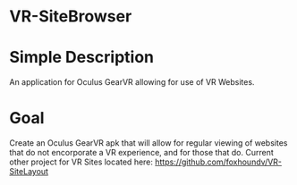 # VR-SiteBrowser

Simple Description
==================
An application for Oculus GearVR allowing for use of VR Websites.

Goal
====
Create an Oculus GearVR apk that will allow for regular viewing of websites that do not encorporate a VR experience, and for those that do.  Current other project for VR Sites located here: https://github.com/foxhoundv/VR-SiteLayout
